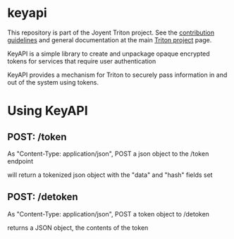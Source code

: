 <!--
    This Source Code Form is subject to the terms of the Mozilla Public
    License, v. 2.0. If a copy of the MPL was not distributed with this
    file, You can obtain one at http://mozilla.org/MPL/2.0/.
-->

<!--
    Copyright 2019 Joyent, Inc.
-->

# keyapi

This repository is part of the Joyent Triton project. See the [contribution
guidelines](https://github.com/joyent/triton/blob/master/CONTRIBUTING.md)
and general documentation at the main [Triton
project](https://github.com/joyent/triton) page.

KeyAPI is a simple library to create and unpackage opaque encrypted tokens
for services that require user authentication

KeyAPI provides a mechanism for Triton to securely pass information in and out
of the system using tokens.

# Using KeyAPI

## POST: /token

As "Content-Type: application/json", POST a json object to the /token endpoint

will return a tokenized json object with the "data" and "hash" fields set

## POST: /detoken

As "Content-Type: application/json", POST a token object to /detoken

returns a JSON object, the contents of the token
